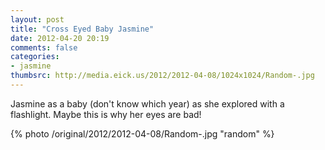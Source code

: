 ```yaml
---
layout: post
title: "Cross Eyed Baby Jasmine"
date: 2012-04-20 20:19
comments: false
categories: 
- jasmine
thumbsrc: http://media.eick.us/2012/2012-04-08/1024x1024/Random-.jpg
---
```

Jasmine as a baby (don't know which year) as she explored with a flashlight.  Maybe this is why her eyes are bad!

{% photo /original/2012/2012-04-08/Random-.jpg "random" %}


